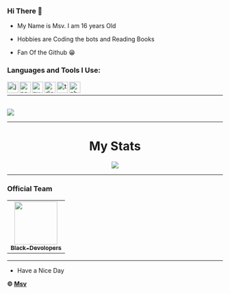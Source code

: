 ### Hi There 👋

- My Name is Msv. I am 16 years Old

- Hobbies are Coding the bots and Reading Books

- Fan Of the Github 😁


### Languages and Tools I Use:

<img align="left" alt="js" width="26px" src="https://i.imgur.com/3u1wzwE.png" />

<img align="left" alt="node.js" width="26px" src="https://i.imgur.com/tYLFZBh.png" /> 

<img align="left" alt="py" width="26px" src="https://i.imgur.com/4pIzF9V.png" />

<img align="left" alt="discord.js" width="26px" src="https://i.imgur.com/SI1DZf3.png" />

<img align="left" alt="ts" width="26px" src="https://i.imgur.com/vSgFULR.png" />

<img align="left" alt="photoshop" width="26px" src="https://i.imgur.com/OC1RcS5.jpg" /> <br />

---
<br />

<img src="https://github-readme-stats.vercel.app/api?username=MSVFORYOU&&show_icons=true&title_color=ffffff&icon_color=bb2acf&text_color=daf7dc&bg_color=151515">

---
<h1 align='center'>My Stats</h1>

<div align ="center">

<img src="https://metrics.lecoq.io/MSVFORYOU?base.repositories=0&languages=1&isocalendar=1&followup=1">

</div>

---

### Official Team



<table>
  <tr>
     <td align="center"><a href="https://github.com/Black-Devolopers"><img src="https://avatars.githubusercontent.com/u/84118233?s=200&v=4" width="100px;" alt=""/><br /><sub><b>Black-Devolopers</b></sub></a><br /><a href="https://github.com/Black-Devolopers" title="Black Devolopers"></a></td>
     
     
  </tr>
  
</table>

---

- Have a Nice Day

**© [Msv](https://github.com/MSVFORYOU)**


